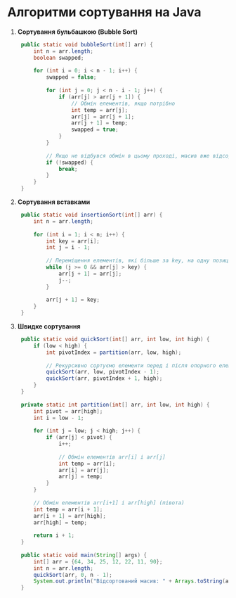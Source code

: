 # Алгоритми сортування на Java

1. **Сортування бульбашкою (Bubble Sort)**

   ```java
    public static void bubbleSort(int[] arr) {
        int n = arr.length;
        boolean swapped;
        
        for (int i = 0; i < n - 1; i++) {
            swapped = false;
            
            for (int j = 0; j < n - i - 1; j++) {
                if (arr[j] > arr[j + 1]) {
                    // Обмін елементів, якщо потрібно
                    int temp = arr[j];
                    arr[j] = arr[j + 1];
                    arr[j + 1] = temp;
                    swapped = true;
                }
            }
            
            // Якщо не відбувся обмін в цьому проході, масив вже відсортований
            if (!swapped) {
                break;
            }
        }
    }
2. **Сортування вставками**

   ```java
    public static void insertionSort(int[] arr) {
        int n = arr.length;
        
        for (int i = 1; i < n; i++) {
            int key = arr[i];
            int j = i - 1;
            
            // Переміщення елементів, які більше за key, на одну позицію вперед
            while (j >= 0 && arr[j] > key) {
                arr[j + 1] = arr[j];
                j--;
            }
            
            arr[j + 1] = key;
        }
    }

3. **Швидке сортування**
   ```java
    public static void quickSort(int[] arr, int low, int high) {
        if (low < high) {
            int pivotIndex = partition(arr, low, high);
            
            // Рекурсивно сортуємо елементи перед і після опорного елемента
            quickSort(arr, low, pivotIndex - 1);
            quickSort(arr, pivotIndex + 1, high);
        }
    }
    
    private static int partition(int[] arr, int low, int high) {
        int pivot = arr[high];
        int i = low - 1;
        
        for (int j = low; j < high; j++) {
            if (arr[j] < pivot) {
                i++;
                
                // Обмін елементів arr[i] і arr[j]
                int temp = arr[i];
                arr[i] = arr[j];
                arr[j] = temp;
            }
        }
        
        // Обмін елементів arr[i+1] і arr[high] (півота)
        int temp = arr[i + 1];
        arr[i + 1] = arr[high];
        arr[high] = temp;
        
        return i + 1;
    }
    
    public static void main(String[] args) {
        int[] arr = {64, 34, 25, 12, 22, 11, 90};
        int n = arr.length;
        quickSort(arr, 0, n - 1);
        System.out.println("Відсортований масив: " + Arrays.toString(arr));
    }
